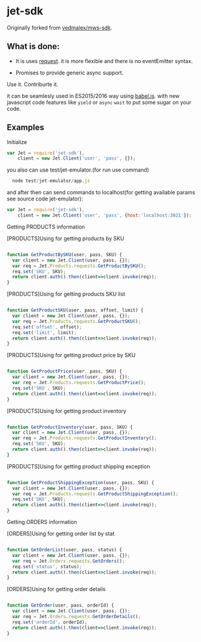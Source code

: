 jet-sdk
======

Originally forked from [vedmalex/mws-sdk](https://github.com/fjshadows/jet-sdk).

What is done:
-------------

 - It is uses [request](https://www.npmjs.com/package/request). it is more flexible and there is no eventEmitter syntax.

 - Promises to provide generic async support.

Use it. Contriburte it.

it can be seamlesly used in ES2015/2016 way using [babel.js](https://babeljs.io/).
with new javascript code features like `yield` or `async` `wait` to put some sugar on your code.

Examples
--------

Initialize

```javascript
var Jet = require('jet-sdk'),
    client = new Jet.Client('user', 'pass', {});
```
you also can use test/jet-emulator.(for run use command)
```javascript
  node test/jet-emulator/app.js
```
and after then can send commands to localhost(for getting available params see source code jet-emulator):
```javascript
var Jet = require('jet-sdk'),
    client = new Jet.Client('user', 'pass', {host:'localhost:3021'});
```

Getting PRODUCTS information

[PRODUCTS]Using for getting products by SKU

```javascript

function GetProductBySKU(user, pass, SKU) {
  var client = new Jet.Client(user, pass, {});
  var req = Jet.Products.requests.GetProductBySKU();
  req.set('SKU', SKU);
  return client.auth().then(client=>client.invoke(req));
}

```

[PRODUCTS]Using for getting products SKU list

```javascript

function GetProductSKU(user, pass, offset, limit) {
  var client = new Jet.Client(user, pass, {});
  var req = Jet.Products.requests.GetProductSKU();
  req.set('offset', offset);
  req.set('limit', limit);
  return client.auth().then(client=>client.invoke(req));
}

```

[PRODUCTS]Using for getting product price by SKU

```javascript

function GetProductPrice(user, pass, SKU) {
  var client = new Jet.Client(user, pass, {});
  var req = Jet.Products.requests.GetProductPrice();
  req.set('SKU', SKU);
  return client.auth().then(client=>client.invoke(req));
}

```

[PRODUCTS]Using for getting product inventory

```javascript

function GetProductInventory(user, pass, SKU) {
  var client = new Jet.Client(user, pass, {});
  var req = Jet.Products.requests.GetProductInventory();
  req.set('SKU', SKU);
  return client.auth().then(client=>client.invoke(req));
}

```

[PRODUCTS]Using for getting product shipping exception

```javascript

function GetProductShippingException(user, pass, SKU) {
  var client = new Jet.Client(user, pass, {});
  var req = Jet.Products.requests.GetProductShippingException();
  req.set('SKU', SKU);
  return client.auth().then(client=>client.invoke(req));
}

```

Getting ORDERS information

[ORDERS]Using for getting order list by stat

```javascript

function GetOrderList(user, pass, status) {
  var client = new Jet.Client(user, pass, {});
  var req = Jet.Orders.requests.GetOrders();
  req.set('status', status);
  return client.auth().then(client=>client.invoke(req));
}

```

[ORDERS]Using for getting order details

```javascript

function GetOrder(user, pass, orderId) {
  var client = new Jet.Client(user, pass, {});
  var req = Jet.Orders.requests.GetOrderDetails();
  req.set('orderId', orderId);
  return client.auth().then(client=>client.invoke(req));
}

```
